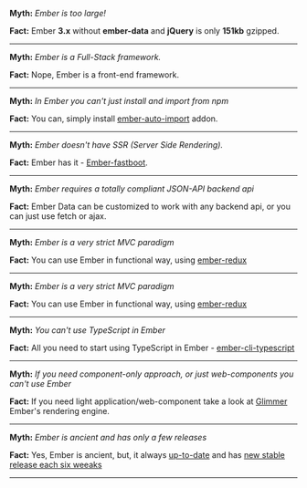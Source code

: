 
__Myth:__ _Ember is too large!_

__Fact:__  Ember __3.x__ without __ember-data__ and __jQuery__ is only __151kb__ gzipped.

---

__Myth:__ _Ember is a Full-Stack framework._

__Fact:__  Nope, Ember is a front-end framework.

---

__Myth:__ _In Ember you can't just install and import from npm_

__Fact:__  You can, simply install [ember-auto-import](https://github.com/ef4/ember-auto-import) addon.

---

__Myth:__ _Ember doesn't have SSR (Server Side Rendering)._

__Fact:__  Ember has it - [Ember-fastboot](https://www.ember-fastboot.com/).

---

__Myth:__ _Ember requires a totally compliant JSON-API backend api_

__Fact:__  Ember Data can be customized to work with any backend api, or you can just use fetch or ajax.

---

__Myth:__ _Ember is a very strict MVC paradigm_

__Fact:__  You can use Ember in functional way, using [ember-redux](https://ember-redux.com/)

---

__Myth:__ _Ember is a very strict MVC paradigm_

__Fact:__  You can use Ember in functional way, using [ember-redux](https://ember-redux.com/)

---

__Myth:__ _You can't use TypeScript in Ember_

__Fact:__  All you need to start using TypeScript in Ember - [ember-cli-typescript](https://github.com/typed-ember/ember-cli-typescript)

---

__Myth:__ _If you need component-only approach, or just web-components you can't use Ember_

__Fact:__  If you need light application/web-component take a look at [Glimmer](https://try.glimmerjs.com/) Ember's rendering engine.

---

__Myth:__ _Ember is ancient and has only a few releases_

__Fact:__  Yes, Ember is ancient, but, it always [up-to-date](https://emberjs.github.io/rfcs/) and has [new stable release each six weeaks](https://www.emberjs.com/blog/tags/releases.html)

---



